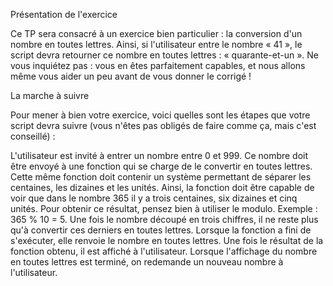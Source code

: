 Présentation de l'exercice

Ce TP sera consacré à un exercice bien particulier : la conversion d'un nombre en toutes lettres. Ainsi, si l'utilisateur entre le nombre « 41 », le script devra retourner ce nombre en toutes lettres : « quarante-et-un ». Ne vous inquiétez pas : vous en êtes parfaitement capables, et nous allons même vous aider un peu avant de vous donner le corrigé !

La marche à suivre

Pour mener à bien votre exercice, voici quelles sont les étapes que votre script devra suivre (vous n'êtes pas obligés de faire comme ça, mais c'est conseillé) :

L'utilisateur est invité à entrer un nombre entre 0 et 999.
Ce nombre doit être envoyé à une fonction qui se charge de le convertir en toutes lettres.
Cette même fonction doit contenir un système permettant de séparer les centaines, les dizaines et les unités. Ainsi, la fonction doit être capable de voir que dans le nombre 365 il y a trois centaines, six dizaines et cinq unités. Pour obtenir ce résultat, pensez bien à utiliser le modulo. Exemple : 365 % 10 = 5.
Une fois le nombre découpé en trois chiffres, il ne reste plus qu'à convertir ces derniers en toutes lettres.
Lorsque la fonction a fini de s'exécuter, elle renvoie le nombre en toutes lettres.
Une fois le résultat de la fonction obtenu, il est affiché à l'utilisateur.
Lorsque l'affichage du nombre en toutes lettres est terminé, on redemande un nouveau nombre à l'utilisateur.